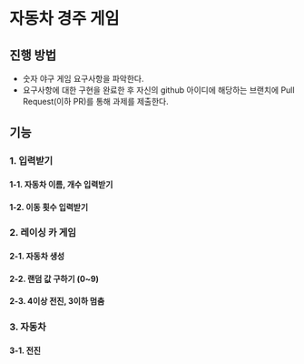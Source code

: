 # 자동차 경주 게임
## 진행 방법
* 숫자 야구 게임 요구사항을 파악한다.
* 요구사항에 대한 구현을 완료한 후 자신의 github 아이디에 해당하는 브랜치에 Pull Request(이하 PR)를 통해 과제를 제출한다.

## 기능
### 1. 입력받기
#### 1-1. 자동차 이름, 개수 입력받기
#### 1-2. 이동 횟수 입력받기

### 2. 레이싱 카 게임
#### 2-1. 자동차 생성
#### 2-2. 랜덤 값 구하기 (0~9)
#### 2-3. 4이상 전진, 3이하 멈춤

### 3. 자동차
#### 3-1. 전진